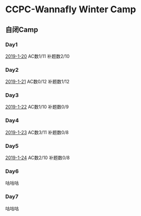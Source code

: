 # CCPC-Wannafly Winter Camp
## 自闭Camp
### Day1
[2019-1-20](./Wannafly2019_Day1.md) AC数$1/11$ 补题数$2/10$

### Day2

[2019-1-21](./Wannafly2019_Day2.md) AC数$0/12$ 补题数$1/12$

### Day3

[2019-1-22](./Wannafly2019_Day3.md) AC数$1/10$ 补题数$0/9$

### Day4

[2019-1-23](./Wannafly2019_Day4.md) AC数$3/11$ 补题数$0/8$

### Day5

[2019-1-24](./Wannafly2019_Day5.md) AC数$2/10$ 补题数$0/8$

### Day6

咕咕咕

### Day7

咕咕咕